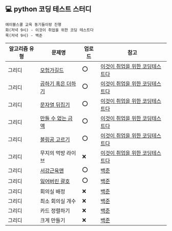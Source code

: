 ## 💻 python 코딩 테스트 스터디

```
에이블스쿨 교육 동기들이랑 진행
화(저녁 9시) - 이것이 취업을 위한 코딩 테스트다
목(저녁 9시) - 백준
```
|알고리즘 유형|문제명|업로드|참고|
|------------|-----|----|----|
|그리디|[모험가길드](https://github.com/soocy0718/python/blob/main/coding_study/Greedy/%EC%9D%B4%EC%BD%94%ED%85%8C_01_%EB%AA%A8%ED%97%98%EA%B0%80%EA%B8%B8%EB%93%9C_0228.py)|⭕|[이것이 취업을 위한 코딩테스트다](https://github.com/ndb796/python-for-coding-test) |
|그리디|[곱하기 혹은 더하기](https://github.com/soocy0718/python/blob/main/coding_study/Greedy/%EC%9D%B4%EC%BD%94%ED%85%8C_02_%EA%B3%B1%ED%95%98%EA%B8%B0%20%ED%98%B9%EC%9D%80%20%EB%8D%94%ED%95%98%EA%B8%B0_0228.py)|⭕|[이것이 취업을 위한 코딩테스트다](https://github.com/ndb796/python-for-coding-test) |
|그리디|[문자열 뒤집기](https://github.com/soocy0718/python/blob/main/coding_study/Greedy/%EC%9D%B4%EC%BD%94%ED%85%8C_03_%EB%AC%B8%EC%9E%90%EC%97%B4%20%EB%92%A4%EC%A7%91%EA%B8%B0_0228.py)|⭕|[이것이 취업을 위한 코딩테스트다](https://github.com/ndb796/python-for-coding-test) |
|그리디|[만들 수 없는 금액](https://github.com/soocy0718/python/blob/main/coding_study/Greedy/%EC%9D%B4%EC%BD%94%ED%85%8C_04_%EB%A7%8C%EB%93%A4%20%EC%88%98%20%EC%97%86%EB%8A%94%20%EA%B8%88%EC%95%A1_0228.py)|⭕|[이것이 취업을 위한 코딩테스트다](https://github.com/ndb796/python-for-coding-test) |
|그리디|[볼링공 고르기](https://github.com/soocy0718/python/blob/main/coding_study/Greedy/%EC%9D%B4%EC%BD%94%ED%85%8C_05_%EB%B3%BC%EB%A7%81%EA%B3%B5%20%EA%B3%A0%EB%A5%B4%EA%B8%B0_0228.py)|⭕|[이것이 취업을 위한 코딩테스트다](https://github.com/ndb796/python-for-coding-test) |
|그리디|무지의 먹방 라이브|❌|[이것이 취업을 위한 코딩테스트다](https://github.com/ndb796/python-for-coding-test) |
|그리디|[서강근육맨](https://github.com/soocy0718/python/blob/main/coding_study/Greedy/%EB%B0%B1%EC%A4%80_20300_%EC%84%9C%EA%B0%95%EA%B7%BC%EC%9C%A1%EB%A7%A8_0303.py)|⭕|[백준](https://www.acmicpc.net/problem/20300) |
|그리디|[잃어버린 괄호](https://github.com/soocy0718/python/blob/main/coding_study/Greedy/%EB%B0%B1%EC%A4%80_1541_%EC%9E%83%EC%96%B4%EB%B2%84%EB%A6%B0%20%EA%B4%84%ED%98%B8_0303.py)|⭕|[백준](https://www.acmicpc.net/problem/1541) |
|그리디|회의실 배정|❌|[백준](https://www.acmicpc.net/problem/1931) |
|그리디|최소 회의실 개수|❌|[백준](https://www.acmicpc.net/problem/19598) |
|그리디|카드 정렬하기|❌|[백준](https://www.acmicpc.net/problem/1715) |
|그리디|크게 만들기|❌|[백준](https://www.acmicpc.net/problem/2812) |